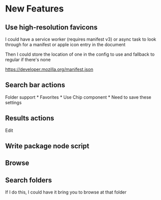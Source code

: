 # New Features
## Use high-resolution favicons
I could have a service worker (requires manifest v3) or async task to look through for a manifest or apple icon entry in the document

Then I could store the location of one in the config to use and fallback to regular if there's none

https://developer.mozilla.org/manifest.json

## Search bar actions
Folder support
    * Favorites
        * Use Chip component
        * Need to save these settings

## Results actions
Edit

## Write package node script

## Browse

## Search folders
If I do this, I could have it bring you to browse at that folder
